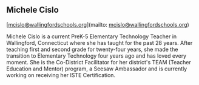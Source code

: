 ## Michele Cislo

[mcislo@wallingfordschools.org](mailto: mcislo@wallingfordschools.org)

Michele Cislo is a current PreK-5 Elementary Technology Teacher in Wallingford, Connecticut where she has taught for the past 28 years. After teaching first and second grade for twenty-four years, she made the transition to Elementary Technology four years ago and has loved every moment. She is the Co-District Facilitator for her district's TEAM (Teacher Education and Mentor) program, a Seesaw Ambassador and is currently working on receiving her ISTE Certification.
